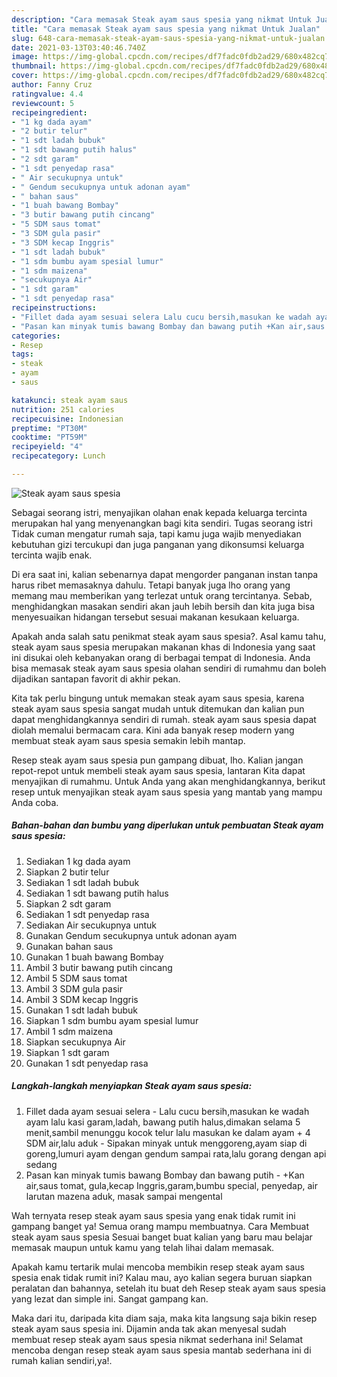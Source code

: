 ```yaml
---
description: "Cara memasak Steak ayam saus spesia yang nikmat Untuk Jualan"
title: "Cara memasak Steak ayam saus spesia yang nikmat Untuk Jualan"
slug: 648-cara-memasak-steak-ayam-saus-spesia-yang-nikmat-untuk-jualan
date: 2021-03-13T03:40:46.740Z
image: https://img-global.cpcdn.com/recipes/df7fadc0fdb2ad29/680x482cq70/steak-ayam-saus-spesia-foto-resep-utama.jpg
thumbnail: https://img-global.cpcdn.com/recipes/df7fadc0fdb2ad29/680x482cq70/steak-ayam-saus-spesia-foto-resep-utama.jpg
cover: https://img-global.cpcdn.com/recipes/df7fadc0fdb2ad29/680x482cq70/steak-ayam-saus-spesia-foto-resep-utama.jpg
author: Fanny Cruz
ratingvalue: 4.4
reviewcount: 5
recipeingredient:
- "1 kg dada ayam"
- "2 butir telur"
- "1 sdt ladah bubuk"
- "1 sdt bawang putih halus"
- "2 sdt garam"
- "1 sdt penyedap rasa"
- " Air secukupnya untuk"
- " Gendum secukupnya untuk adonan ayam"
- " bahan saus"
- "1 buah bawang Bombay"
- "3 butir bawang putih cincang"
- "5 SDM saus tomat"
- "3 SDM gula pasir"
- "3 SDM kecap Inggris"
- "1 sdt ladah bubuk"
- "1 sdm bumbu ayam spesial lumur"
- "1 sdm maizena"
- "secukupnya Air"
- "1 sdt garam"
- "1 sdt penyedap rasa"
recipeinstructions:
- "Fillet dada ayam sesuai selera Lalu cucu bersih,masukan ke wadah ayam lalu kasi garam,ladah, bawang putih halus,dimakan selama 5 menit,sambil menunggu kocok telur lalu masukan ke dalam ayam + 4 SDM air,lalu aduk  Sipakan minyak untuk menggoreng,ayam siap di goreng,lumuri ayam dengan gendum sampai rata,lalu gorang dengan api sedang"
- "Pasan kan minyak tumis bawang Bombay dan bawang putih +Kan air,saus tomat, gula,kecap Inggris,garam,bumbu special, penyedap, air larutan mazena aduk, masak sampai mengental"
categories:
- Resep
tags:
- steak
- ayam
- saus

katakunci: steak ayam saus 
nutrition: 251 calories
recipecuisine: Indonesian
preptime: "PT30M"
cooktime: "PT59M"
recipeyield: "4"
recipecategory: Lunch

---
```



![Steak ayam saus spesia](https://img-global.cpcdn.com/recipes/df7fadc0fdb2ad29/680x482cq70/steak-ayam-saus-spesia-foto-resep-utama.jpg)

Sebagai seorang istri, menyajikan olahan enak kepada keluarga tercinta merupakan hal yang menyenangkan bagi kita sendiri. Tugas seorang istri Tidak cuman mengatur rumah saja, tapi kamu juga wajib menyediakan kebutuhan gizi tercukupi dan juga panganan yang dikonsumsi keluarga tercinta wajib enak.

Di era  saat ini, kalian sebenarnya dapat mengorder panganan instan tanpa harus ribet memasaknya dahulu. Tetapi banyak juga lho orang yang memang mau memberikan yang terlezat untuk orang tercintanya. Sebab, menghidangkan masakan sendiri akan jauh lebih bersih dan kita juga bisa menyesuaikan hidangan tersebut sesuai makanan kesukaan keluarga. 



Apakah anda salah satu penikmat steak ayam saus spesia?. Asal kamu tahu, steak ayam saus spesia merupakan makanan khas di Indonesia yang saat ini disukai oleh kebanyakan orang di berbagai tempat di Indonesia. Anda bisa memasak steak ayam saus spesia olahan sendiri di rumahmu dan boleh dijadikan santapan favorit di akhir pekan.

Kita tak perlu bingung untuk memakan steak ayam saus spesia, karena steak ayam saus spesia sangat mudah untuk ditemukan dan kalian pun dapat menghidangkannya sendiri di rumah. steak ayam saus spesia dapat diolah memalui bermacam cara. Kini ada banyak resep modern yang membuat steak ayam saus spesia semakin lebih mantap.

Resep steak ayam saus spesia pun gampang dibuat, lho. Kalian jangan repot-repot untuk membeli steak ayam saus spesia, lantaran Kita dapat menyajikan di rumahmu. Untuk Anda yang akan menghidangkannya, berikut resep untuk menyajikan steak ayam saus spesia yang mantab yang mampu Anda coba.

<!--inarticleads1-->

##### Bahan-bahan dan bumbu yang diperlukan untuk pembuatan Steak ayam saus spesia:

1. Sediakan 1 kg dada ayam
1. Siapkan 2 butir telur
1. Sediakan 1 sdt ladah bubuk
1. Sediakan 1 sdt bawang putih halus
1. Siapkan 2 sdt garam
1. Sediakan 1 sdt penyedap rasa
1. Sediakan  Air secukupnya untuk
1. Gunakan  Gendum secukupnya untuk adonan ayam
1. Gunakan  bahan saus
1. Gunakan 1 buah bawang Bombay
1. Ambil 3 butir bawang putih cincang
1. Ambil 5 SDM saus tomat
1. Ambil 3 SDM gula pasir
1. Ambil 3 SDM kecap Inggris
1. Gunakan 1 sdt ladah bubuk
1. Siapkan 1 sdm bumbu ayam spesial lumur
1. Ambil 1 sdm maizena
1. Siapkan secukupnya Air
1. Siapkan 1 sdt garam
1. Gunakan 1 sdt penyedap rasa




<!--inarticleads2-->

##### Langkah-langkah menyiapkan Steak ayam saus spesia:

1. Fillet dada ayam sesuai selera - Lalu cucu bersih,masukan ke wadah ayam lalu kasi garam,ladah, bawang putih halus,dimakan selama 5 menit,sambil menunggu kocok telur lalu masukan ke dalam ayam + 4 SDM air,lalu aduk  - Sipakan minyak untuk menggoreng,ayam siap di goreng,lumuri ayam dengan gendum sampai rata,lalu gorang dengan api sedang
1. Pasan kan minyak tumis bawang Bombay dan bawang putih - +Kan air,saus tomat, gula,kecap Inggris,garam,bumbu special, penyedap, air larutan mazena aduk, masak sampai mengental




Wah ternyata resep steak ayam saus spesia yang enak tidak rumit ini gampang banget ya! Semua orang mampu membuatnya. Cara Membuat steak ayam saus spesia Sesuai banget buat kalian yang baru mau belajar memasak maupun untuk kamu yang telah lihai dalam memasak.

Apakah kamu tertarik mulai mencoba membikin resep steak ayam saus spesia enak tidak rumit ini? Kalau mau, ayo kalian segera buruan siapkan peralatan dan bahannya, setelah itu buat deh Resep steak ayam saus spesia yang lezat dan simple ini. Sangat gampang kan. 

Maka dari itu, daripada kita diam saja, maka kita langsung saja bikin resep steak ayam saus spesia ini. Dijamin anda tak akan menyesal sudah membuat resep steak ayam saus spesia nikmat sederhana ini! Selamat mencoba dengan resep steak ayam saus spesia mantab sederhana ini di rumah kalian sendiri,ya!.

